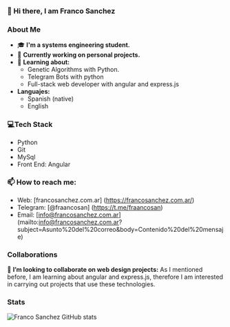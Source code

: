 ### 👋  Hi there, I am Franco Sanchez

### About Me
- 🎓  **I'm a systems engineering student.**
- 🔭  **Currently working on personal projects.**
- 🌱  **Learning about:**
  - Genetic Algorithms with Python.
  - Telegram Bots with python
  - Full-stack web developer with angular and express.js
- **Languajes:**
  - Spanish \(native\)
  - English  

### 💻Tech Stack
- Python
- Git
- MySql
- Front End: Angular

### 📫 How to reach me:
- Web: [francosanchez.com.ar] (https://francosanchez.com.ar/)
- Telegram: [@fraancosan] (https://t.me/fraancosan)
- Email: [info@francosanchez.com.ar] (mailto:info@francosanchez.com.ar?subject=Asunto%20del%20correo&body=Contenido%20del%20mensaje)

### Collaborations
👯 **I’m looking to collaborate on web design projects:** As I mentioned before, I am learning about angular and express.js, therefore I am interested in carrying out projects that use these technologies.

### Stats
![Franco Sanchez GitHub stats](https://github-readme-stats.vercel.app/api?username=fraancosan&show_icons=true&theme=vision-friendly-dark)
